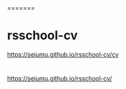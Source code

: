 =======
# rsschool-cv
https://seiumu.github.io/rsschool-cv/cv
#
https://seiumu.github.io/rsschool-cv/
